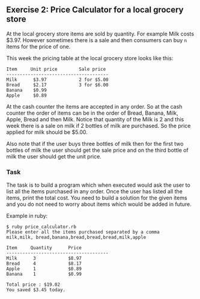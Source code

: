 ## Exercise 2: Price Calculator for a local grocery store

At the local grocery store items are sold by quantity. For example Milk costs $3.97.
However sometimes there is a sale and then consumers can buy `n` items for the price of one.

This week the pricing table at the local grocery store looks like this:

```
Item     Unit price        Sale price
--------------------------------------
Milk      $3.97            2 for $5.00
Bread     $2.17            3 for $6.00
Banana    $0.99
Apple     $0.89
```

At the cash counter the items are accepted in any order. So at the cash counter the order of items can be in the order of Bread, Banana, Milk, Apple, Bread and then Milk. Notice that quantity of the Milk is 2 and this week there is a sale on milk if 2 bottles of milk are purchased. So the price applied for milk should be $5.00.

Also note that if the user buys three bottles of milk then for the first two bottles of milk the user should get the sale price and on the third bottle of milk the user should get the unit price.

### Task

The task is to build a program which when executed would ask the user to list all the items purchased in any order. Once the user has listed all the items, print the total cost. You need to build a solution for the given items and you do not need to worry about items which would be added in future.

Example in ruby:
```
$ ruby price_calculator.rb
Please enter all the items purchased separated by a comma
milk,milk, bread,banana,bread,bread,bread,milk,apple

Item     Quantity      Price
--------------------------------------
Milk      3            $8.97
Bread     4            $8.17
Apple     1            $0.89
Banana    1            $0.99

Total price : $19.02
You saved $3.45 today.
